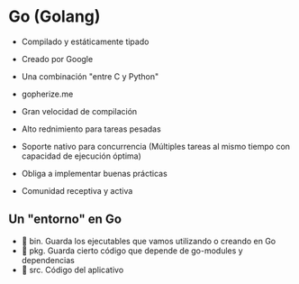 # Go (Golang)

* Compilado y estáticamente tipado
* Creado por Google
* Una combinación "entre C y Python"
* gopherize.me

* Gran velocidad de compilación
* Alto rednimiento para tareas pesadas
* Soporte nativo para concurrencia (Múltiples tareas al mismo tiempo con capacidad de ejecución óptima)

* Obliga a implementar buenas prácticas
* Comunidad receptiva y activa

## Un "entorno" en Go

* 📂 bin. Guarda los ejecutables que vamos utilizando o creando en Go 
* 📂 pkg. Guarda cierto código que depende de go-modules y dependencias
* 📂 src. Código del aplicativo